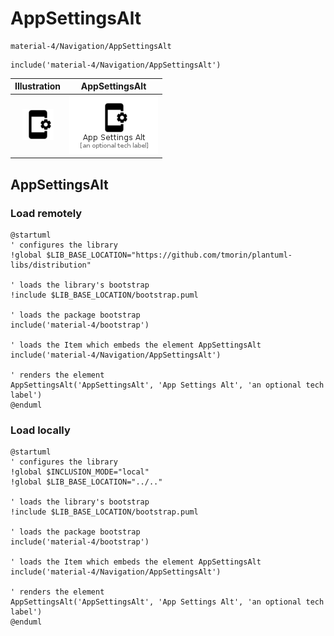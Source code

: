 # AppSettingsAlt


```text
material-4/Navigation/AppSettingsAlt
```

```text
include('material-4/Navigation/AppSettingsAlt')
```



| Illustration | AppSettingsAlt |
| :---: | :---: |
| ![illustration for Illustration](../../material-4/Navigation/AppSettingsAlt.png) | ![illustration for AppSettingsAlt](../../material-4/Navigation/AppSettingsAlt.Local.png) |




## AppSettingsAlt

### Load remotely
```plantuml
@startuml
' configures the library
!global $LIB_BASE_LOCATION="https://github.com/tmorin/plantuml-libs/distribution"

' loads the library's bootstrap
!include $LIB_BASE_LOCATION/bootstrap.puml

' loads the package bootstrap
include('material-4/bootstrap')

' loads the Item which embeds the element AppSettingsAlt
include('material-4/Navigation/AppSettingsAlt')

' renders the element
AppSettingsAlt('AppSettingsAlt', 'App Settings Alt', 'an optional tech label')
@enduml
```

### Load locally
```plantuml
@startuml
' configures the library
!global $INCLUSION_MODE="local"
!global $LIB_BASE_LOCATION="../.."

' loads the library's bootstrap
!include $LIB_BASE_LOCATION/bootstrap.puml

' loads the package bootstrap
include('material-4/bootstrap')

' loads the Item which embeds the element AppSettingsAlt
include('material-4/Navigation/AppSettingsAlt')

' renders the element
AppSettingsAlt('AppSettingsAlt', 'App Settings Alt', 'an optional tech label')
@enduml
```

